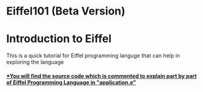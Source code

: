 # Eiffel101 (Beta Version)
<h1>Introduction to Eiffel</h1>
  <a>This is a quick tutorial for Eiffel programming languge that can help in exploring the language</a>

<h4> <a href="https://github.com/hany606/Eiffel101/blob/master/application.e">*You will find the source code which is commented to explain part by part of Eiffel Programming Language in "application.e"</a></h4>

